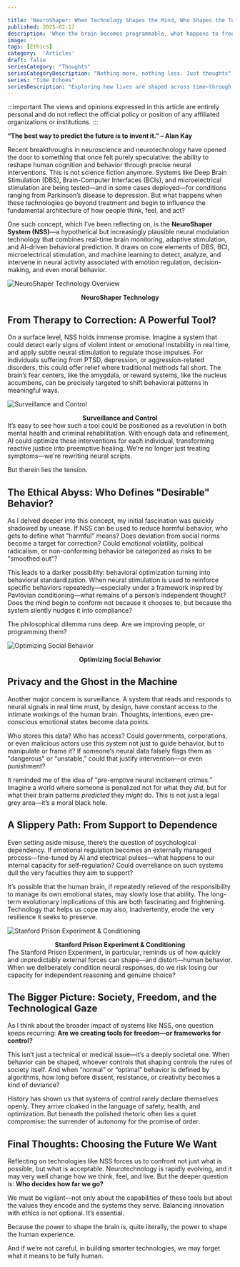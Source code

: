 ```yaml
---

title: "NeuroShaper: When Technology Shapes the Mind, Who Shapes the Technology?"
published: 2025-02-17
description: 'When the brain becomes programmable, what happens to free will?'
image: ''
tags: [Ethics]
category:  'Articles'
draft: false
seriesCategory: "Thoughts"
seriesCategoryDescription: "Nothing more, nothing less. Just thoughts"
series: "Time Echoes"
seriesDescription: "Exploring how lives are shaped across time—through the stories we remember, the systems we build, and the futures we envision. This series gathers fragments of thought where technology meets humanity."
---
```


:::important
The views and opinions expressed in this article are entirely personal and do not reflect the official policy or position of any affiliated organizations or institutions.
:::

**“The best way to predict the future is to invent it.” – Alan Kay**

Recent breakthroughs in neuroscience and neurotechnology have opened the door to something that once felt purely speculative: the ability to reshape human cognition and behavior through precise neural interventions. This is not science fiction anymore. Systems like Deep Brain Stimulation (DBS), Brain-Computer Interfaces (BCIs), and microelectrical stimulation are being tested—and in some cases deployed—for conditions ranging from Parkinson’s disease to depression. But what happens when these technologies go beyond treatment and begin to influence the fundamental architecture of how people think, feel, and act?

One such concept, which I’ve been reflecting on, is the **NeuroShaper System (NSS)**—a hypothetical but increasingly plausible neural modulation technology that combines real-time brain monitoring, adaptive stimulation, and AI-driven behavioral prediction. It draws on core elements of DBS, BCI, microelectrical stimulation, and machine learning to detect, analyze, and intervene in neural activity associated with emotion regulation, decision-making, and even moral behavior.

![NeuroShaper Technology Overview](/image/NS1.png)
**<center>NeuroShaper Technology</center>**
## From Therapy to Correction: A Powerful Tool?

On a surface level, NSS holds immense promise. Imagine a system that could detect early signs of violent intent or emotional instability in real time, and apply subtle neural stimulation to regulate those impulses. For individuals suffering from PTSD, depression, or aggression-related disorders, this could offer relief where traditional methods fall short. The brain’s fear centers, like the amygdala, or reward systems, like the nucleus accumbens, can be precisely targeted to shift behavioral patterns in meaningful ways.

![Surveillance and Control](/image/NS5.png)
**<center>Surveillance and Control</center>**
It’s easy to see how such a tool could be positioned as a revolution in both mental health and criminal rehabilitation. With enough data and refinement, AI could optimize these interventions for each individual, transforming reactive justice into preemptive healing. We’re no longer just treating symptoms—we're rewriting neural scripts.

But therein lies the tension.

## The Ethical Abyss: Who Defines "Desirable" Behavior?

As I delved deeper into this concept, my initial fascination was quickly shadowed by unease. If NSS can be used to reduce harmful behavior, who gets to define what "harmful" means? Does deviation from social norms become a target for correction? Could emotional volatility, political radicalism, or non-conforming behavior be categorized as risks to be "smoothed out"?

This leads to a darker possibility: behavioral optimization turning into behavioral standardization. When neural stimulation is used to reinforce specific behaviors repeatedly—especially under a framework inspired by Pavlovian conditioning—what remains of a person’s independent thought? Does the mind begin to conform not because it chooses to, but because the system silently nudges it into compliance?

The philosophical dilemma runs deep. Are we improving people, or programming them?

![Optimizing Social Behavior](/image/NS4.png)
**<center>Optimizing Social Behavior</center>**
## Privacy and the Ghost in the Machine

Another major concern is surveillance. A system that reads and responds to neural signals in real time must, by design, have constant access to the intimate workings of the human brain. Thoughts, intentions, even pre-conscious emotional states become data points.

Who stores this data? Who has access? Could governments, corporations, or even malicious actors use this system not just to guide behavior, but to manipulate or frame it? If someone’s neural data falsely flags them as "dangerous" or "unstable," could that justify intervention—or even punishment?

It reminded me of the idea of “pre-emptive neural incitement crimes.” Imagine a world where someone is penalized not for what they *did*, but for what their brain patterns *predicted* they *might* do. This is not just a legal grey area—it’s a moral black hole.

## A Slippery Path: From Support to Dependence

Even setting aside misuse, there’s the question of psychological dependency. If emotional regulation becomes an externally managed process—fine-tuned by AI and electrical pulses—what happens to our internal capacity for self-regulation? Could overreliance on such systems dull the very faculties they aim to support?

It’s possible that the human brain, if repeatedly relieved of the responsibility to manage its own emotional states, may slowly lose that ability. The long-term evolutionary implications of this are both fascinating and frightening. Technology that helps us cope may also, inadvertently, erode the very resilience it seeks to preserve.

![Stanford Prison Experiment & Conditioning](/image/NS3.png)
**<center>Stanford Prison Experiment & Conditioning</center>**
The Stanford Prison Experiment, in particular, reminds us of how quickly and unpredictably external forces can shape—and distort—human behavior. When we deliberately condition neural responses, do we risk losing our capacity for independent reasoning and genuine choice?

## The Bigger Picture: Society, Freedom, and the Technological Gaze

As I think about the broader impact of systems like NSS, one question keeps recurring: **Are we creating tools for freedom—or frameworks for control?**

This isn’t just a technical or medical issue—it’s a deeply societal one. When behavior can be shaped, whoever controls that shaping controls the rules of society itself. And when “normal” or “optimal” behavior is defined by algorithms, how long before dissent, resistance, or creativity becomes a kind of deviance?

History has shown us that systems of control rarely declare themselves openly. They arrive cloaked in the language of safety, health, and optimization. But beneath the polished rhetoric often lies a quiet compromise: the surrender of autonomy for the promise of order.

## Final Thoughts: Choosing the Future We Want

Reflecting on technologies like NSS forces us to confront not just what is possible, but what is acceptable. Neurotechnology is rapidly evolving, and it may very well change how we think, feel, and live. But the deeper question is: **Who decides how far we go?**

We must be vigilant—not only about the capabilities of these tools but about the values they encode and the systems they serve. Balancing innovation with ethics is not optional. It’s essential.

Because the power to shape the brain is, quite literally, the power to shape the human experience.

And if we’re not careful, in building smarter technologies, we may forget what it means to be fully human.
